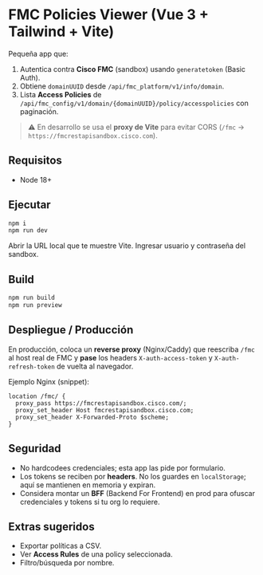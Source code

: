 # FMC Policies Viewer (Vue 3 + Tailwind + Vite)

Pequeña app que:
1) Autentica contra **Cisco FMC** (sandbox) usando `generatetoken` (Basic Auth).
2) Obtiene `domainUUID` desde `/api/fmc_platform/v1/info/domain`.
3) Lista **Access Policies** de `/api/fmc_config/v1/domain/{domainUUID}/policy/accesspolicies` con paginación.

> ⚠️ En desarrollo se usa el **proxy de Vite** para evitar CORS (`/fmc` → `https://fmcrestapisandbox.cisco.com`).

## Requisitos
- Node 18+

## Ejecutar
```bash
npm i
npm run dev
```

Abrir la URL local que te muestre Vite. Ingresar usuario y contraseña del sandbox.

## Build
```bash
npm run build
npm run preview
```

## Despliegue / Producción
En producción, coloca un **reverse proxy** (Nginx/Caddy) que reescriba `/fmc` al host real de FMC y **pase** los headers `X-auth-access-token` y `X-auth-refresh-token` de vuelta al navegador.

Ejemplo Nginx (snippet):
```nginx
location /fmc/ {
  proxy_pass https://fmcrestapisandbox.cisco.com/;
  proxy_set_header Host fmcrestapisandbox.cisco.com;
  proxy_set_header X-Forwarded-Proto $scheme;
}
```

## Seguridad
- No hardcodees credenciales; esta app las pide por formulario.
- Los tokens se reciben por **headers**. No los guardes en `localStorage`; aquí se mantienen en memoria y expiran.
- Considera montar un **BFF** (Backend For Frontend) en prod para ofuscar credenciales y tokens si tu org lo requiere.

## Extras sugeridos
- Exportar políticas a CSV.
- Ver **Access Rules** de una policy seleccionada.
- Filtro/búsqueda por nombre.
